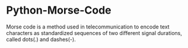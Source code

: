 # Python-Morse-Code
Morse code is a method used in telecommunication to encode text characters as standardized sequences of two different signal durations, called dots(.) and dashes(-). 
